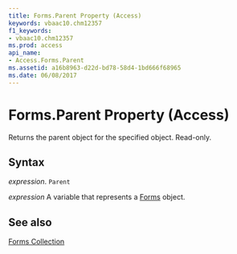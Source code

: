 ```yaml
---
title: Forms.Parent Property (Access)
keywords: vbaac10.chm12357
f1_keywords:
- vbaac10.chm12357
ms.prod: access
api_name:
- Access.Forms.Parent
ms.assetid: a16b8963-d22d-bd78-58d4-1bd666f68965
ms.date: 06/08/2017
---
```



# Forms.Parent Property (Access)

Returns the parent object for the specified object. Read-only.


## Syntax

 _expression_. `Parent`

 _expression_ A variable that represents a [Forms](Access.Forms.md) object.


## See also


[Forms Collection](Access.Forms.md)

